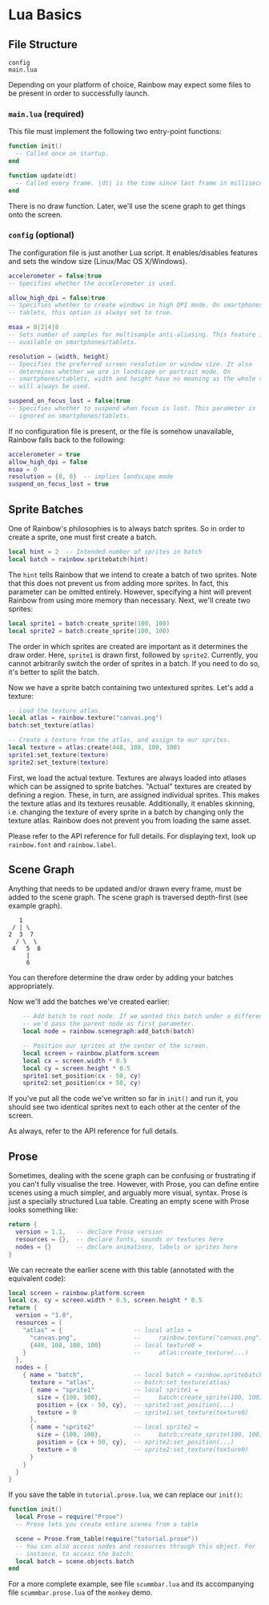 # Lua Basics

## File Structure

	config
	main.lua

Depending on your platform of choice, Rainbow may expect some files to be
present in order to successfully launch.

### `main.lua` (required)

This file must implement the following two entry-point functions:

```lua
function init()
  -- Called once on startup.
end

function update(dt)
  -- Called every frame. |dt| is the time since last frame in milliseconds.
end
```

There is no draw function. Later, we'll use the scene graph to get things onto
the screen.

### `config` (optional)

The configuration file is just another Lua script. It enables/disables features
and sets the window size (Linux/Mac OS X/Windows).

```lua
accelerometer = false|true
-- Specifies whether the accelerometer is used.

allow_high_dpi = false|true
-- Specifies whether to create windows in high DPI mode. On smartphones and
-- tablets, this option is always set to true.

msaa = 0|2|4|8
-- Sets number of samples for multisample anti-aliasing. This feature is not
-- available on smartphones/tablets.

resolution = {width, height}
-- Specifies the preferred screen resolution or window size. It also
-- determines whether we are in landscape or portrait mode. On
-- smartphones/tablets, width and height have no meaning as the whole screen
-- will always be used.

suspend_on_focus_lost = false|true
-- Specifies whether to suspend when focus is lost. This parameter is
-- ignored on smartphones/tablets.
```

If no configuration file is present, or the file is somehow unavailable, Rainbow
falls back to the following:

```lua
accelerometer = true
allow_high_dpi = false
msaa = 0
resolution = {0, 0}  -- implies landscape mode
suspend_on_focus_lost = true
```

## Sprite Batches

One of Rainbow's philosophies is to always batch sprites. So in order to create
a sprite, one must first create a batch.

```lua
local hint = 2  -- Intended number of sprites in batch
local batch = rainbow.spritebatch(hint)
```

The `hint` tells Rainbow that we intend to create a batch of two sprites. Note
that this does not prevent us from adding more sprites. In fact, this parameter
can be omitted entirely. However, specifying a hint will prevent Rainbow from
using more memory than necessary. Next, we'll create two sprites:

```lua
local sprite1 = batch:create_sprite(100, 100)
local sprite2 = batch:create_sprite(100, 100)
```

The order in which sprites are created are important as it determines the draw
order. Here, `sprite1` is drawn first, followed by `sprite2`. Currently, you
cannot arbitrarily switch the order of sprites in a batch. If you need to do so,
it's better to split the batch.

Now we have a sprite batch containing two untextured sprites. Let's add a
texture:

```lua
-- Load the texture atlas.
local atlas = rainbow.texture("canvas.png")
batch:set_texture(atlas)

-- Create a texture from the atlas, and assign to our sprites.
local texture = atlas:create(448, 108, 100, 100)
sprite1:set_texture(texture)
sprite2:set_texture(texture)
```

First, we load the actual texture. Textures are always loaded into atlases which
can be assigned to sprite batches. "Actual" textures are created by defining a
region. These, in turn, are assigned individual sprites. This makes the texture
atlas and its textures reusable. Additionally, it enables skinning, i.e.
changing the texture of every sprite in a batch by changing only the texture
atlas. Rainbow does not prevent you from loading the same asset.

Please refer to the API reference for full details. For displaying text, look up
`rainbow.font` and `rainbow.label`.

## Scene Graph

Anything that needs to be updated and/or drawn every frame, must be added to
the scene graph. The scene graph is traversed depth-first (see example graph).

	   1
	 / | \
	2  3  7
	  / \  \
	 4   5  8
	     |
	     6

You can therefore determine the draw order by adding your batches appropriately.

Now we'll add the batches we've created earlier:

```lua
	-- Add batch to root node. If we wanted this batch under a different node,
	-- we'd pass the parent node as first parameter.
	local node = rainbow.scenegraph:add_batch(batch)

	-- Position our sprites at the center of the screen.
	local screen = rainbow.platform.screen
	local cx = screen.width * 0.5
	local cy = screen.height * 0.5
	sprite1:set_position(cx - 50, cy)
	sprite2:set_position(cx + 50, cy)
```

If you've put all the code we've written so far in `init()` and run it, you
should see two identical sprites next to each other at the center of the screen.

As always, refer to the API reference for full details.

## Prose

Sometimes, dealing with the scene graph can be confusing or frustrating if you
can't fully visualise the tree. However, with Prose, you can define entire
scenes using a much simpler, and arguably more visual, syntax. Prose is just a
specially structured Lua table. Creating an empty scene with Prose looks
something like:

```lua
return {
  version = 1.1,   -- declare Prose version
  resources = {},  -- declare fonts, sounds or textures here
  nodes = {}       -- declare animations, labels or sprites here
}
```

We can recreate the earlier scene with this table (annotated with the equivalent
code):

```lua
local screen = rainbow.platform.screen
local cx, cy = screen.width * 0.5, screen.height * 0.5
return {
  version = "1.0",
  resources = {
    "atlas" = {                    -- local atlas =
      "canvas.png",                --     rainbow.texture("canvas.png")
      {448, 108, 100, 100}         -- local texture0 =
    }                              --     atlas:create_texture(...)
  },
  nodes = {
    { name = "batch",              -- local batch = rainbow.spritebatch(2)
      texture = "atlas",           -- batch:set_texture(atlas)
      { name = "sprite1"           -- local sprite1 =
        size = {100, 100},         --     batch:create_sprite(100, 100)
        position = {cx - 50, cy},  -- sprite1:set_position(...)
        texture = 0                -- sprite1:set_texture(texture0)
      },
      { name = "sprite2"           -- local sprite2 =
        size = {100, 100},         --     batch:create_sprite(100, 100)
        position = {cx + 50, cy},  -- sprite2:set_position(...)
        texture = 0                -- sprite2:set_texture(texture0)
      }
    }
  }
}
```

If you save the table in `tutorial.prose.lua`, we can replace our `init()`:

```lua
function init()
  local Prose = require("Prose")
  -- Prose lets you create entire scenes from a table

  scene = Prose.from_table(require("tutorial.prose"))
  -- You can also access nodes and resources through this object. For
  -- instance, to access the batch:
  local batch = scene.objects.batch
end
```

For a more complete example, see file `scummbar.lua` and its accompanying file
`scummbar.prose.lua` of the `monkey` demo.
